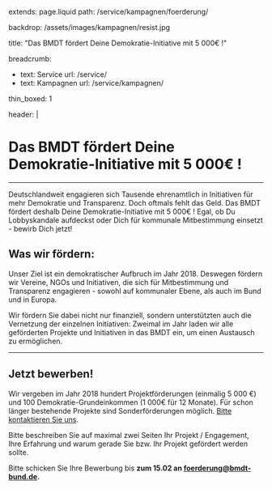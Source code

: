 extends: page.liquid
path: /service/kampagnen/foerderung/

backdrop: /assets/images/kampagnen/resist.jpg

title: "Das BMDT fördert Deine Demokratie-Initiative mit 5&nbsp;000€ !"

breadcrumb:
 - text: Service
   url: /service/
 - text: Kampagnen
   url: /service/kampagnen/

thin_boxed: 1

header: |
    <h1>Das BMDT fördert Deine Demokratie-Initiative mit 5&nbsp;000€ !</h1>


---
Deutschlandweit engagieren sich Tausende ehrenamtlich in Initiativen für mehr Demokratie und Transparenz. Doch oftmals fehlt das Geld. Das BMDT fördert deshalb Deine Demokratie-Initiative mit 5&nbsp;000€ ! Egal, ob Du Lobbyskandale aufdeckst oder Dich für kommunale Mitbestimmung einsetzt - bewirb Dich jetzt!

## Was wir fördern:

Unser Ziel ist ein demokratischer Aufbruch im Jahr 2018. Deswegen fördern wir Vereine, NGOs und Initiativen, die sich für Mitbestimmung und Transparenz engagieren - sowohl auf kommunaler Ebene, als auch im Bund und in Europa.

Wir fördern Sie dabei nicht nur finanziell, sondern unterstützten auch die Vernetzung der einzelnen Initiativen: Zweimal im Jahr laden wir alle geförderten Projekte und Initiativen in das BMDT ein, um einen Austausch zu ermöglichen.

---

## Jetzt bewerben!

Wir vergeben im Jahr 2018 hundert Projektförderungen (einmalig 5&nbsp;000 €) und 100 Demokratie-Grundeinkommen (1&nbsp;000€ für 12 Monate). Für schon länger bestehende Projekte sind Sonderförderungen möglich. [Bitte kontaktieren Sie uns](mailto:foerderung@bmdt-bund.de).

Bitte beschreiben Sie auf maximal zwei Seiten Ihr Projekt / Engagement, Ihre Erfahrung und warum gerade Sie bzw. Ihr Projekt gefördert werden sollte.

Bitte schicken Sie Ihre Bewerbung bis **zum 15.02 an <foerderung@bmdt-bund.de>.**

